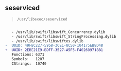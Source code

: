 ## seserviced

> `/usr/libexec/seserviced`

```diff

   - /usr/lib/swift/libswift_Concurrency.dylib
   - /usr/lib/swift/libswift_StringProcessing.dylib
   - /usr/lib/swift/libswiftos.dylib
-  UUID: 49FBC227-5958-3CE1-8C50-104175EB8D48
+  UUID: 2EBE21E9-BDFF-3527-A5F5-F40260971881
   Functions: 6371
   Symbols:   1207
   CStrings:  10740

```
